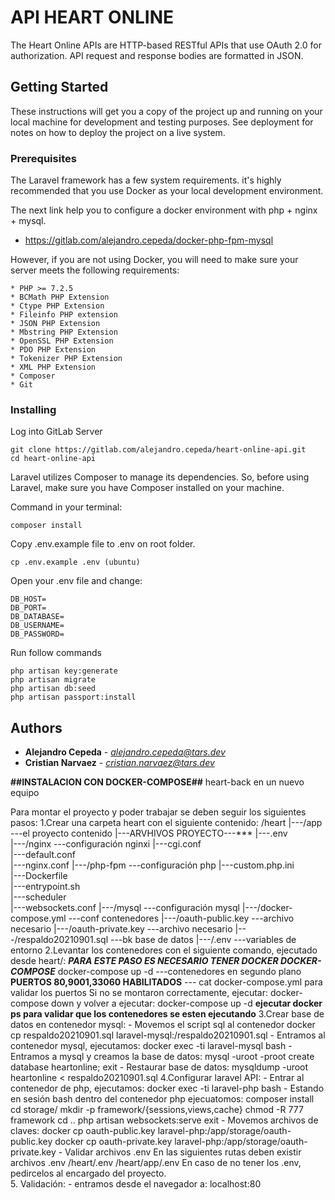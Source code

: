 
# API HEART ONLINE

The Heart Online APIs are HTTP-based RESTful APIs that use OAuth 2.0 for authorization. API request and response bodies are formatted in JSON.

## Getting Started

These instructions will get you a copy of the project up and running on your local machine for development and testing purposes. See deployment for notes on how to deploy the project on a live system.

### Prerequisites

The Laravel framework has a few system requirements. it's highly recommended that you use Docker as your local development environment.

The next link help you to configure a docker environment with php + nginx + mysql.

* https://gitlab.com/alejandro.cepeda/docker-php-fpm-mysql

However, if you are not using Docker, you will need to make sure your server meets the following requirements:
```
* PHP >= 7.2.5
* BCMath PHP Extension
* Ctype PHP Extension
* Fileinfo PHP extension
* JSON PHP Extension
* Mbstring PHP Extension
* OpenSSL PHP Extension
* PDO PHP Extension
* Tokenizer PHP Extension
* XML PHP Extension
* Composer
* Git
```

### Installing

Log into GitLab Server

```
git clone https://gitlab.com/alejandro.cepeda/heart-online-api.git
cd heart-online-api
```

Laravel utilizes Composer to manage its dependencies. So, before using Laravel, make sure you have Composer installed on your machine.

Command in your terminal:
```
composer install
```
Copy .env.example file to .env on root folder.
```
cp .env.example .env (ubuntu)
```

Open your .env file and change:
```
DB_HOST=
DB_PORT=
DB_DATABASE=
DB_USERNAME=
DB_PASSWORD=
```

Run follow commands

```
php artisan key:generate
php artisan migrate 
php artisan db:seed
php artisan passport:install
```

## Authors

* **Alejandro Cepeda** - *alejandro.cepeda@tars.dev*
* **Cristian Narvaez** - *cristian.narvaez@tars.dev*

**##INSTALACION CON DOCKER-COMPOSE##**
heart-back en un nuevo equipo

Para montar el proyecto y poder trabajar se deben seguir los siguientes pasos:
1.Crear una carpeta heart con el siguiente contenido:
	/heart
	|---/app                     ---el proyecto contenido
	    	|---ARVHIVOS PROYECTO---***
		|---.env	
        |---/nginx                   ---configuración nginxi
		|---cgi.conf      
		|---default.conf  
		|---nginx.conf 
	|---/php-fpm                 ---configuración php
		|---custom.php.ini   
		|---Dockerfile       
		|---entrypoint.sh    
		|---scheduler        
		|---websockets.conf 
	|---/mysql                   ---configuración mysql
        |---/docker-compose.yml      ---conf contenedores
        |---/oauth-public.key       ---archivo necesario
        |---/oauth-private.key       ---archivo necesario
        |---/respaldo20210901.sql    ---bk base de datos
	|---/.env                    ---variables de entorno
2.Levantar los contenedores con el siguiente comando, ejecutado desde heart/:
	***PARA ESTE PASO ES NECESARIO TENER DOCKER DOCKER-COMPOSE***
	docker-compose up -d         ---contenedores en segundo plano
	**PUERTOS 80,9001,33060 HABILITADOS**  --- cat docker-compose.yml para validar los puertos
	Si no se montaron correctamente, ejecutar:
	    docker-compose down
	y volver a ejecutar: 
        docker-compose up -d 
	**ejecutar docker ps para validar que los contenedores se esten ejecutando**
3.Crear base de datos en contenedor mysql:
	- Movemos el script sql al contenedor
                docker cp respaldo20210901.sql laravel-mysql:/respaldo20210901.sql
	- Entramos al contenedor mysql, ejecutamos:
		docker exec -ti laravel-mysql bash
	- Entramos a mysql y creamos la base de datos:
		mysql -uroot -proot
		create database heartonline;
		exit
	- Restaurar base de datos:
		mysqldump -uroot heartonline < respaldo20210901.sql
4.Configurar laravel API:
	- Entrar al contenedor de php, ejecutamos:
		docker exec -ti laravel-php bash 
	- Estando en sesión bash dentro del contenedor php ejecuatomos:
		composer install
		cd storage/
		mkdir -p framework/{sessions,views,cache}
		chmod -R 777 framework
		cd ..
		php artisan websockets:serve
		exit
	- Movemos archivos de claves:
		docker cp oauth-public.key laravel-php:/app/storage/oauth-public.key
		docker cp oauth-private.key laravel-php:/app/storage/oauth-private.key
	- Validar archivos .env
		En las siguientes rutas deben existir archivos .env
			/heart/.env
			/heart/app/.env	
		En caso de no tener los .env, pedircelos al encargado del proyecto. 					 
5. Validación:
	- entramos desde el navegador a:
		localhost:80  